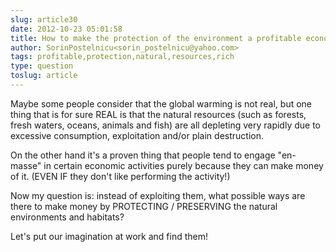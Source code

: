 ```yaml
---
slug: article30
date: 2012-10-23 05:01:58
title: How to make the protection of the environment a profitable economic activity?
author: SorinPostelnicu<sorin_postelnicu@yahoo.com>
tags: profitable,protection,natural,resources,rich
type: question
toslug: article
---
```

<p>Maybe some people consider that the global warming is not real, but one thing that is for sure REAL is that the natural resources (such as forests, fresh waters, oceans, animals and fish) are all depleting very rapidly due to excessive consumption, exploitation and/or plain destruction.</p>
<p>On the other hand it's a proven thing that people tend to engage "en-masse" in certain economic activities purely because they can make money of it. (EVEN IF they don't like performing the activity!)</p>
<p>Now my question is: instead of exploiting them, what possible ways are there to make money by PROTECTING / PRESERVING the natural environments and habitats?</p>
<p>Let's put our imagination at work and find them!</p>
